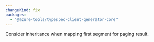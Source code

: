 ```yaml
---
changeKind: fix
packages:
  - "@azure-tools/typespec-client-generator-core"
---
```


Consider inheritance when mapping first segment for paging result.